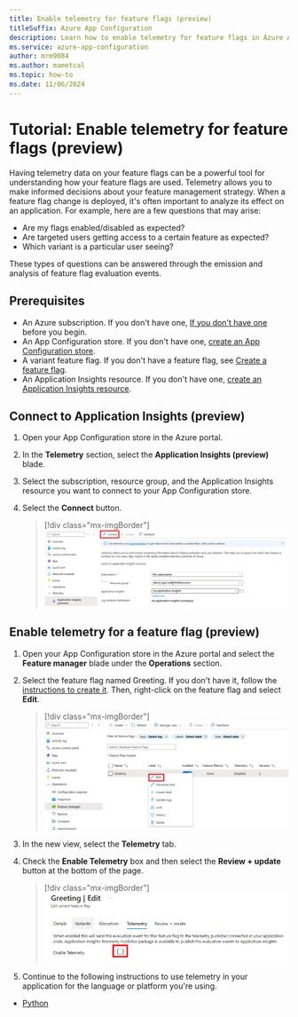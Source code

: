 ```yaml
---
title: Enable telemetry for feature flags (preview)
titleSuffix: Azure App Configuration
description: Learn how to enable telemetry for feature flags in Azure App Configuration.
ms.service: azure-app-configuration
author: mrm9084
ms.author: mametcal
ms.topic: how-to
ms.date: 11/06/2024
---
```


# Tutorial: Enable telemetry for feature flags (preview)

Having telemetry data on your feature flags can be a powerful tool for understanding how your feature flags are used. Telemetry allows you to make informed decisions about your feature management strategy. When a feature flag change is deployed, it's often important to analyze its effect on an application. For example, here are a few questions that may arise:

- Are my flags enabled/disabled as expected?
- Are targeted users getting access to a certain feature as expected?
- Which variant is a particular user seeing?

These types of questions can be answered through the emission and analysis of feature flag evaluation events.

## Prerequisites

- An Azure subscription. If you don't have one, [If you don't have one](https://azure.microsoft.com/free/) before you begin.
- An App Configuration store. If you don't have one, [create an App Configuration store](./quickstart-azure-app-configuration-create.md).
- A variant feature flag. If you don't have a feature flag, see [Create a feature flag](./manage-feature-flags.md).
- An Application Insights resource. If you don't have one, [create an Application Insights resource](/azure/azure-monitor/app/create-workspace-resource).

## Connect to Application Insights (preview)

1. Open your App Configuration store in the Azure portal.
1. In the **Telemetry** section, select the **Application Insights (preview)** blade.
1. Select the subscription, resource group, and the Application Insights resource you want to connect to your App Configuration store.
1. Select the **Connect** button.

    > [!div class="mx-imgBorder"]
    > ![Screenshot of the Azure portal, connecting application insights.](./media/how-to-telemetry/connect-to-app-insights.png)

## Enable telemetry for a feature flag (preview)

1. Open your App Configuration store in the Azure portal and select the **Feature manager** blade under the **Operations** section.
1. Select the feature flag named Greeting. If you don't have it, follow the [instructions to create it](./manage-feature-flags.md). Then, right-click on the feature flag and select **Edit**.

    > [!div class="mx-imgBorder"]
    > ![Screenshot of the Azure portal, editing a feature flag.](./media/how-to-telemetry/edit-feature-flag.png)

1. In the new view, select the **Telemetry** tab.
1. Check the **Enable Telemetry** box and then select the **Review + update** button at the bottom of the page.

    > [!div class="mx-imgBorder"]
    > ![Screenshot of the Azure portal, enabling telemetry.](./media/how-to-telemetry/enable-telemetry.png)

1. Continue to the following instructions to use telemetry in your application for the language or platform you're using.

* [Python](./howto-telemetry-python.md)
